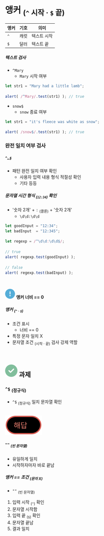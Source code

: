 앵커 <sub>(`^` 시작 · `$` 끝)</sub>
====

|앵커|기호|의미|
|---|---|---|
|`^`|캐럿|텍스트 시작|
|`$`|달러|텍스트 끝|

##### 텍스트 검사
- `^Mary`
  - `Mary` 시작 여부
```javascript
let str1 = "Mary had a little lamb";

alert( /^Mary/.test(str1) ); // true
```
- `snow$`
  - `snow` 종료 여부
```javascript
let str1 = "it's fleece was white as snow";

alert( /snow$/.test(str1) ); // true
```

### 완전 일치 여부 검사

##### `^…$`
- 패턴 완전 일치 여부 확인
  - 사용자 입력 내용 형식 적절성 확인
  - 기타 등등

##### 문자열 시간 형식 <sub>(`12:34`)</sub> 확인
- '숫자 2개' + `:` <sub>(콜론)</sub> + '숫자 2개'
  - `\d\d:\d\d`
```javascript
let goodInput = "12:34";
let badInput  = "12:345";

let regexp = /^\d\d:\d\d$/;

// true
alert( regexp.test(goodInput) );

// false
alert( regexp.test(badInput) );
```

<br />

<img src="../../images/commons/icons/circle-exclamation-solid.svg" /> **앵커 너비 == 0**

##### 앵커 <sub>(`^` · `$`)</sub>
- 조건 표시
  - 너비 == 0
- 특정 문자 일치 X
- 문자열 조건 <sub>(시작 · 끝)</sub> 검사 강제 역할

<br />

## <img src="../../images/commons/icons/circle-check-solid.svg" /> 과제

### `^$` <sub>(정규식)</sub>
- `^$` <sub>(정규식)</sub> 일치 문자열 확인

<br />

<img src="../../images/commons/icons/circle-answer.svg" />

##### `""` <sub>(빈 문자열)</sub>
- 유일하게 일치
- 시작하자마자 바로 끝남

##### 앵커 == 조건 <sub>(문자 X)</sub>
- `""` <sub>(빈 문자열)</sub>
1. 입력 시작 <sub>(`^`)</sub> 확인
2. 문자열 시작함
3. 입력 끝 <sub>(`$`)</sub> 확인
4. 문자열 끝남
5. 결과 일치
